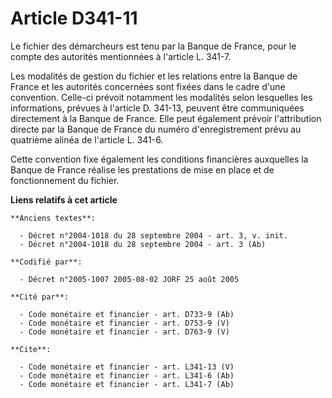 # Article D341-11

Le fichier des démarcheurs est tenu par la Banque de France, pour le compte des autorités mentionnées à l'article L. 341-7. 

Les modalités de gestion du fichier et les relations entre la Banque de France et les autorités concernées sont fixées dans
le cadre d'une convention. Celle-ci prévoit notamment les modalités selon lesquelles les informations, prévues à l'article D.
341-13, peuvent être communiquées directement à la Banque de France. Elle peut également prévoir l'attribution directe par la
Banque de France du numéro d'enregistrement prévu au quatrième alinéa de l'article L. 341-6. 

Cette convention fixe également les conditions financières auxquelles la Banque de France réalise les prestations de mise en
place et de fonctionnement du fichier.

**Liens relatifs à cet article**

	**Anciens textes**:

	  - Décret n°2004-1018 du 28 septembre 2004 - art. 3, v. init.
	  - Décret n°2004-1018 du 28 septembre 2004 - art. 3 (Ab)

	**Codifié par**:

	  - Décret n°2005-1007 2005-08-02 JORF 25 août 2005

	**Cité par**:

	  - Code monétaire et financier - art. D733-9 (Ab)
	  - Code monétaire et financier - art. D753-9 (V)
	  - Code monétaire et financier - art. D763-9 (V)

	**Cite**:

	  - Code monétaire et financier - art. L341-13 (V)
	  - Code monétaire et financier - art. L341-6 (Ab)
	  - Code monétaire et financier - art. L341-7 (Ab)
